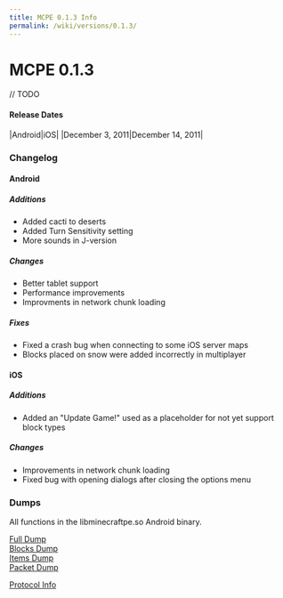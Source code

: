 ```yaml
---
title: MCPE 0.1.3 Info
permalink: /wiki/versions/0.1.3/
---
```

# MCPE 0.1.3
// TODO

#### Release Dates
|Android|iOS|
|December 3, 2011|December 14, 2011|

### Changelog

  
#### Android

##### Additions
* Added cacti to deserts
* Added Turn Sensitivity setting
* More sounds in J-version

##### Changes
* Better tablet support
* Performance improvements
* Improvments in network chunk loading

##### Fixes
* Fixed a crash bug when connecting to some iOS server maps
* Blocks placed on snow were added incorrectly in multiplayer

  
#### iOS

##### Additions
* Added an "Update Game!" used as a placeholder for not yet support block types

##### Changes
* Improvements in network chunk loading
* Fixed bug with opening dialogs after closing the options menu

  
### Dumps
All functions in the libminecraftpe.so Android binary.  

[Full Dump](dumps/fulldump.txt)  
[Blocks Dump](dumps/blockdump.txt)  
[Items Dump](dumps/itemdump.txt)  
[Packet Dump](dumps/packetdump.txt)  
  
[Protocol Info](http://thediamondyt.tk/wiki/protocol/0.1.3/)
